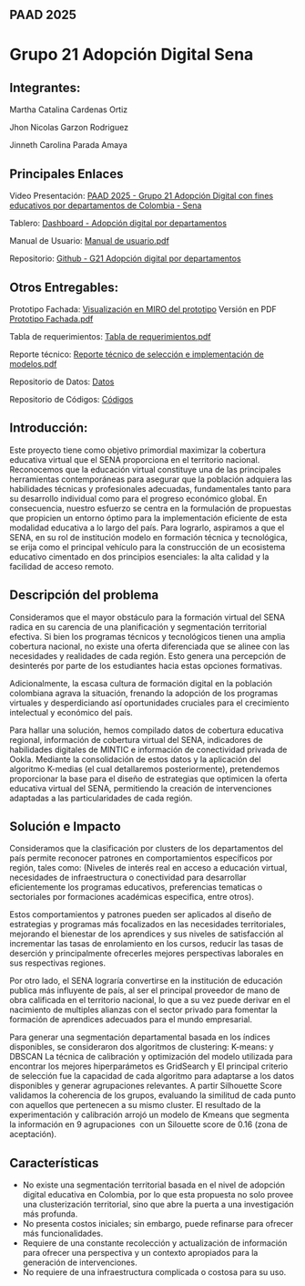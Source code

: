 ## PAAD 2025
# Grupo 21 Adopción Digital Sena

## Integrantes:

Martha Catalina Cardenas Ortiz

Jhon Nicolas Garzon Rodriguez

Jinneth Carolina Parada Amaya

## Principales Enlaces

Video Presentación: [PAAD 2025 - Grupo 21 Adopción Digital con fines educativos por departamentos de Colombia - Sena](https://youtu.be/kWAqvUXTq8c)

Tablero: [Dashboard - Adopción digital por departamentos](https://lookerstudio.google.com/reporting/30ea9b0b-af30-4292-8a12-193cff8c6e32/page/p_ixlwkaapsd)

Manual de Usuario: [Manual de usuario.pdf](https://github.com/CarolinaParada07/PAAD_G21_AdopcionDigitalSena/blob/main/Manual%20del%20usuario.pdf)

Repositorio: [Github - G21 Adopción digital por departamentos](https://github.com/CarolinaParada07/PAAD_G21_AdopcionDigitalSena/tree/main)

## Otros Entregables:

Prototipo Fachada: [Visualización en MIRO del prototipo](https://miro.com/app/board/uXjVIGoVpIs=/)  Versión en PDF [Prototipo Fachada.pdf](https://github.com/CarolinaParada07/PAAD_G21_AdopcionDigitalSena/blob/main/MIAD%20-%20PAAD%20-%20PAPER%20PROTOTYPE.pdf)

Tabla de requerimientos: [Tabla de requerimientos.pdf](https://github.com/CarolinaParada07/PAAD_G21_AdopcionDigitalSena/blob/main/Tabla%20de%20requerimientos.pdf)

Reporte técnico: [Reporte técnico de selección e implementación de modelos.pdf](https://github.com/CarolinaParada07/PAAD_G21_AdopcionDigitalSena/blob/main/Grupo%2021%20-%20REPORTE%20TE%CC%81CNICO%20SELECCIO%CC%81N%20E%20IMPLEMENTACIO%CC%81N%20DE%20MODELOS.pdf)

Repositorio de Datos: [Datos](https://github.com/CarolinaParada07/PAAD_G21_AdopcionDigitalSena/tree/main/Data)

Repositorio de Códigos: [Códigos](https://github.com/CarolinaParada07/PAAD_G21_AdopcionDigitalSena/tree/main/Codigos)

## Introducción:

Este proyecto tiene como objetivo primordial maximizar la cobertura educativa virtual que el SENA proporciona en el territorio nacional. Reconocemos que la educación virtual constituye una de las principales herramientas contemporáneas para asegurar que la población adquiera las habilidades técnicas y profesionales adecuadas, fundamentales tanto para su desarrollo individual como para el progreso económico global. En consecuencia, nuestro esfuerzo se centra en la formulación de propuestas que propicien un entorno óptimo para la implementación eficiente de esta modalidad educativa a lo largo del país. Para lograrlo, aspiramos a que el SENA, en su rol de institución modelo en formación técnica y tecnológica, se erija como el principal vehículo para la construcción de un ecosistema educativo cimentado en dos principios esenciales: la alta calidad y la facilidad de acceso remoto.

## Descripción del problema

Consideramos que el mayor obstáculo para la formación virtual del SENA radica en su carencia de una planificación y segmentación territorial efectiva. Si bien los programas técnicos y tecnológicos tienen una amplia cobertura nacional, no existe una oferta diferenciada que se alinee con las necesidades y realidades de cada región. Esto genera una percepción de desinterés por parte de los estudiantes hacia estas opciones formativas.

Adicionalmente, la escasa cultura de formación digital en la población colombiana agrava la situación, frenando la adopción de los programas virtuales y desperdiciando así oportunidades cruciales para el crecimiento intelectual y económico del país.

Para hallar una solución, hemos compilado datos de cobertura educativa regional, información de cobertura virtual del SENA, indicadores de habilidades digitales de MINTIC e información de conectividad privada de Ookla. Mediante la consolidación de estos datos y la aplicación del algoritmo K-medias (el cual detallaremos posteriormente), pretendemos proporcionar la base para el diseño de estrategias que optimicen la oferta educativa virtual del SENA, permitiendo la creación de intervenciones adaptadas a las particularidades de cada región.

## Solución e Impacto 

Consideramos que la clasificación por clusters de los departamentos del país permite reconocer patrones en comportamientos específicos por región, tales como: (Niveles de interés real en acceso a educación virtual, necesidades de infraestructura o conectividad para desarrollar eficientemente los programas educativos, preferencias tematicas o sectoriales por formaciones académicas especifica, entre otros). 

Estos comportamientos y patrones pueden ser aplicados al diseño de estrategias y programas más focalizados en las necesidades territoriales, mejorando el bienestar de los aprendices y sus niveles de satisfacción al incrementar las tasas de enrolamiento en los cursos, reducir las tasas de deserción y principalmente ofrecerles mejores perspectivas laborales en sus respectivas regiones.

Por otro lado, el SENA lograría convertirse en la institución de educación publica más influyente de país, al ser el principal proveedor de mano de obra calificada en el territorio nacional, lo que a su vez puede derivar en el nacimiento de multiples alianzas con el sector privado para fomentar la formación de aprendices adecuados para el mundo empresarial. 

Para generar una segmentación departamental basada en los índices disponibles, se consideraron dos algoritmos de clustering: K-means: y DBSCAN
La técnica de calibración y optimización del modelo utilizada para encontrar los mejores hiperparámetos es GridSearch y El principal criterio de selección fue la capacidad de cada algoritmo para adaptarse a los datos disponibles y generar agrupaciones relevantes. A partir Silhouette Score validamos la coherencia de los grupos, evaluando la similitud de cada punto con aquellos que pertenecen a su mismo cluster.
El resultado de la experimentación y calibración arrojó un modelo de Kmeans que segmenta la información en 9 agrupaciones  con un Silouette score de 0.16 (zona de aceptación).

## Características 

- No existe una segmentación territorial basada en el nivel de adopción digital educativa en Colombia, por lo que esta propuesta no solo provee una clusterización territorial, sino que abre la puerta a una investigación más profunda.
- No presenta costos iniciales; sin embargo, puede refinarse para ofrecer más funcionalidades.
- Requiere de una constante recolección y actualización de información para ofrecer una perspectiva y un contexto apropiados para la generación de intervenciones.
- No requiere de una infraestructura complicada o costosa para su uso.










